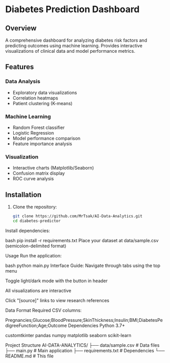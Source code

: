 # Diabetes Prediction Dashboard

## Overview

A comprehensive dashboard for analyzing diabetes risk factors and predicting outcomes using machine learning. Provides interactive visualizations of clinical data and model performance metrics.

## Features

### Data Analysis
- Exploratory data visualizations
- Correlation heatmaps
- Patient clustering (K-means)

### Machine Learning
- Random Forest classifier
- Logistic Regression
- Model performance comparison
- Feature importance analysis

### Visualization
- Interactive charts (Matplotlib/Seaborn)
- Confusion matrix display
- ROC curve analysis

## Installation

1. Clone the repository:
   ```bash
   git clone https://github.com/MrTsak/AI-Data-Analytics.git
   cd diabetes-predictor
Install dependencies:

bash
pip install -r requirements.txt
Place your dataset at data/sample.csv (semicolon-delimited format)

Usage
Run the application:

bash
python main.py
Interface Guide:
Navigate through tabs using the top menu

Toggle light/dark mode with the button in header

All visualizations are interactive

Click "[source]" links to view research references

Data Format
Required CSV columns:

Pregnancies;Glucose;BloodPressure;SkinThickness;Insulin;BMI;DiabetesPedigreeFunction;Age;Outcome
Dependencies
Python 3.7+

customtkinter
pandas
numpy
matplotlib
seaborn
scikit-learn

Project Structure
AI-DATA-ANALYTICS/
├── data/sample.csv   # Data files
├── main.py           # Main application
├── requirements.txt  # Dependencies
└── README.md         # This file